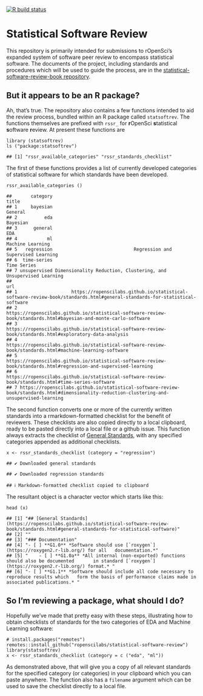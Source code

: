 <!-- badges: start -->

[![R build
status](https://github.com/ropenscilabs/statistical-software-review/workflows/R-CMD-check/badge.svg)](https://github.com/ropenscilabs/statistical-software-review/actions)
<!-- badges: end -->

<!-- README.md is generated from README.Rmd. Please edit that file -->

Statistical Software Review
===========================

This repository is primarily intended for submissions to rOpenSci’s
expanded system of software peer review to encompass statistical
software. The documents of the project, including standards and
procedures which will be used to guide the process, are in the
[statistical-software-review-book
repository](https://github.com/ropenscilabs/statistical-software-review-book).

But it appears to be an R package?
----------------------------------

Ah, that’s true. The repository also contains a few functions intended
to aid the review process, bundled within an R package called
`statsoftrev`. The functions themselves are prefixed with `rssr_` for
**r**OpenSci **s**tatistical **s**oftware **r**eview. At present these
functions are

    library (statsoftrev)
    ls ("package:statsoftrev")

    ## [1] "rssr_available_categories" "rssr_standards_checklist"

The first of these functions provides a list of currently developed
categories of statistical software for which standards have been
developed.

    rssr_available_categories ()

    ##       category                                                           title
    ## 1     bayesian                                                         General
    ## 2          eda                                                        Bayesian
    ## 3      general                                                             EDA
    ## 4           ml                                                Machine Learning
    ## 5   regression                              Regression and Supervised Learning
    ## 6  time-series                                                     Time Series
    ## 7 unsupervised Dimensionality Reduction, Clustering, and Unsupervised Learning
    ##                                                                                                                                            url
    ## 1                    https://ropenscilabs.github.io/statistical-software-review-book/standards.html#general-standards-for-statistical-software
    ## 2                             https://ropenscilabs.github.io/statistical-software-review-book/standards.html#bayesian-and-monte-carlo-software
    ## 3                                     https://ropenscilabs.github.io/statistical-software-review-book/standards.html#exploratory-data-analysis
    ## 4                                     https://ropenscilabs.github.io/statistical-software-review-book/standards.html#machine-learning-software
    ## 5                            https://ropenscilabs.github.io/statistical-software-review-book/standards.html#regression-and-supervised-learning
    ## 6                                          https://ropenscilabs.github.io/statistical-software-review-book/standards.html#time-series-software
    ## 7 https://ropenscilabs.github.io/statistical-software-review-book/standards.html#dimensionality-reduction-clustering-and-unsupervised-learning

The second function converts one or more of the currently written
standards into a rmarkdown-formatted checklist for the benefit of
reviewers. These checklists are also copied directly to a local
clipboard, ready to be pasted directly into a local file or a github
issue. This function always extracts the checklist of [General
Standards](https://ropenscilabs.github.io/statistical-software-review-book/standards.html#general-standards-for-statistical-software),
with any specified categories appended as additional checklists.

    x <- rssr_standards_checklist (category = "regression")

    ## ✔ Downloaded general standards

    ## ✔ Downloaded regression standards

    ## ℹ Markdown-formatted checklist copied to clipboard

The resultant object is a character vector which starts like this:

    head (x)

    ## [1] "## [General Standards](https://ropenscilabs.github.io/statistical-software-review-book/standards.html#general-standards-for-statistical-software)"              
    ## [2] ""                                                                                                                                                               
    ## [3] "### Documentation"                                                                                                                                              
    ## [4] "- [ ] **G1.0** *Software should use [`roxygen`](https://roxygen2.r-lib.org/) for all   documentation.*"                                                         
    ## [5] "    - [ ] **G1.0a** *All internal (non-exported) functions should also be documented       in standard [`roxygen`](https://roxygen2.r-lib.org/) format.* "      
    ## [6] "- [ ] **G1.1** *Software should include all code necessary to reproduce results which   form the basis of performance claims made in associated publications.* "

So I’m reviewing a package, what should I do?
---------------------------------------------

Hopefully we’ve made that pretty easy with these steps, illustrating how
to obtain checklists of standards for the two categories of EDA and
Machine Learning software:

    # install.packages("remotes")
    remotes::install_github("ropenscilabs/statistical-software-review")
    library(statsoftrev)
    x <- rssr_standards_checklist (category = c ("eda", "ml"))

As demonstrated above, that will give you a copy of all relevant
standards for the specified category (or categories) in your clipboard
which you can paste anywhere. The function also has a `filename`
argument which can be used to save the checklist directly to a local
file.
